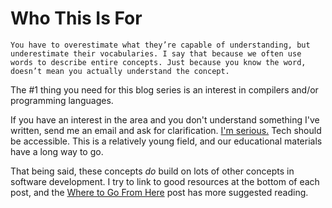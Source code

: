 # Who This Is For

~~~admonish quote title="Michael Stevens"
You have to overestimate what they’re capable of understanding, but underestimate their vocabularies. I say that because we often use words to describe entire concepts. Just because you know the word, doesn’t mean you actually understand the concept.
~~~

The #1 thing you need for this blog series is an interest in compilers and/or programming languages.

If you have an interest in the area and you don't understand something I've written, send me an email and ask for clarification.
[I'm serious.](mailto:ashermancinelli@gmail.com)
Tech should be accessible.
This is a relatively young field, and our educational materials have a long way to go.

That being said, these concepts *do* build on lots of other concepts in software development.
I try to link to good resources at the bottom of each post, and the [Where to Go From Here](Where-To-Go-From-Here.md) post has more suggested reading.
